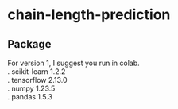 # chain-length-prediction
## Package
For version 1, I suggest you run in colab.  
. scikit-learn                     1.2.2  
. tensorflow                       2.13.0  
. numpy                            1.23.5  
. pandas                           1.5.3  

